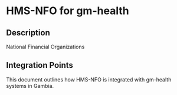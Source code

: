# HMS-NFO for gm-health

## Description

National Financial Organizations

## Integration Points

This document outlines how HMS-NFO is integrated with gm-health systems in Gambia.
